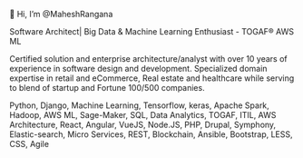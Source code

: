 👋 Hi, I’m @MaheshRangana

Software Architect| Big Data & Machine Learning Enthusiast - TOGAF® AWS ML

Certified solution and enterprise architecture/analyst with over 10 years of experience in software design and development. Specialized domain expertise in retail and eCommerce, Real estate and healthcare while serving to blend of startup and Fortune 100/500 companies.

Python, Django, Machine Learning, Tensorflow, keras, Apache Spark, Hadoop, AWS ML, Sage-Maker, SQL, Data Analytics, TOGAF, ITIL, AWS Architecture, React, Angular, VueJS, Node.JS, PHP, Drupal, Symphony, Elastic-search, Micro Services, REST, Blockchain, Ansible, Bootstrap, LESS, CSS, Agile


<!---
MaheshRangana/MaheshRangana is a ✨ special ✨ repository because its `README.md` (this file) appears on your GitHub profile.
You can click the Preview link to take a look at your changes.
--->
